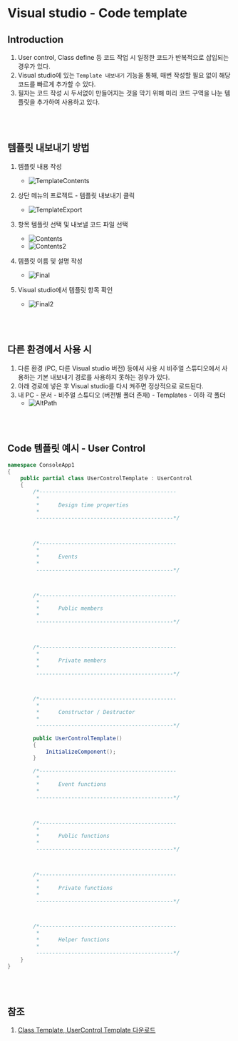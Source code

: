<h1 id="title">Visual studio - Code template</h1>

<h2 id="intro">Introduction</h2>

1. User control, Class define 등 코드 작업 시 일정한 코드가 반복적으로 삽입되는 경우가 있다.
2. Visual studio에 있는 `Template 내보내기` 기능을 통해, 매번 작성할 필요 없이 해당 코드를 빠르게 추가할 수 있다.
3. 필자는 코드 작성 시 두서없이 만들어지는 것을 막기 위해 미리 코드 구역을 나눈 템플릿을 추가하여 사용하고 있다.

<br><br>

<h2 id="howto">템플릿 내보내기 방법</h2>

1. 템플릿 내용 작성
    - ![TemplateContents](TemplateContents.png)

2. 상단 메뉴의 프로젝트 - 템플릿 내보내기 클릭
    - ![TemplateExport](TemplateExport.png)

3. 항목 템플릿 선택 및 내보낼 코드 파일 선택
    - ![Contents](Contents.png)
    - ![Contents2](Contents2.png)

4. 템플릿 이름 및 설명 작성
    - ![Final](Final.png)

5. Visual studio에서 템플릿 항목 확인
    - ![Final2](Final2.png)

<br><br>

<h2 id="altpath">다른 환경에서 사용 시</h2>

1. 다른 환경 (PC, 다른 Visual studio 버전) 등에서 사용 시 비주얼 스튜디오에서 사용하는 기본 내보내기 경로를 사용하지 못하는 경우가 있다.
2. 아래 경로에 넣은 후 Visual studio를 다시 켜주면 정상적으로 로드된다.
3. 내 PC - 문서 - 비주얼 스튜디오 (버전별 폴더 존재) - Templates - 이하 각 폴더
    - ![AltPath](AltPath.png)

<br><br>

<h2 id="code">Code 템플릿 예시 - User Control</h2>

```csharp
namespace ConsoleApp1
{
    public partial class UserControlTemplate : UserControl
    {
        /*-------------------------------------------
         * 
         *      Design time properties
         * 
         -------------------------------------------*/



        /*-------------------------------------------
         * 
         *      Events
         * 
         -------------------------------------------*/



        /*-------------------------------------------
         * 
         *      Public members
         * 
         -------------------------------------------*/



        /*-------------------------------------------
         * 
         *      Private members
         * 
         -------------------------------------------*/



        /*-------------------------------------------
         * 
         *      Constructor / Destructor
         * 
         -------------------------------------------*/

        public UserControlTemplate()
        {
            InitializeComponent();
        }

        /*-------------------------------------------
         * 
         *      Event functions
         * 
         -------------------------------------------*/



        /*-------------------------------------------
         * 
         *      Public functions
         * 
         -------------------------------------------*/



        /*-------------------------------------------
         * 
         *      Private functions
         * 
         -------------------------------------------*/



        /*-------------------------------------------
         * 
         *      Helper functions
         * 
         -------------------------------------------*/
    }
}
```

<br><br>

<h2 id="reference">참조</h2>

1. [Class Template, UserControl Template 다운로드](https://github.com/peponi-paradise/Code-Template)